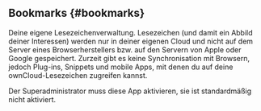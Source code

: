 ## **Bookmarks** {#bookmarks}

Deine eigene Lesezeichenverwaltung. Lesezeichen (und damit ein Abbild deiner Interessen) werden nur in deiner eigenen Cloud und nicht auf dem Server eines Browserherstellers bzw. auf den Servern von Apple oder Google gespeichert. Zurzeit gibt es keine Synchronisation mit Browsern, jedoch Plug-ins, Snippets und mobile Apps, mit denen du auf deine ownCloud-Lesezeichen zugreifen kannst.

Der Superadministrator muss diese App aktivieren, sie ist standardmäßig nicht aktiviert.